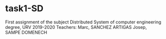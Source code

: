 # task1-SD
First assignment of the subject Distributed System of computer engineering degree, URV 2019-2020
Teachers: Marc, SANCHEZ ARTIGAS
          Josep, SAMPE DOMENECH

